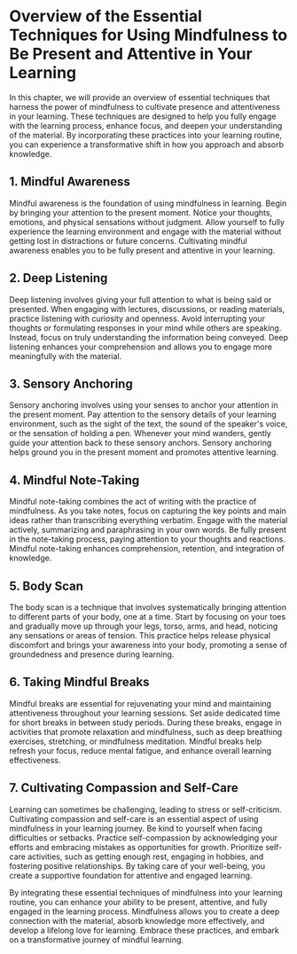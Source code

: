 Overview of the Essential Techniques for Using Mindfulness to Be Present and Attentive in Your Learning
==================================================================================================================

In this chapter, we will provide an overview of essential techniques that harness the power of mindfulness to cultivate presence and attentiveness in your learning. These techniques are designed to help you fully engage with the learning process, enhance focus, and deepen your understanding of the material. By incorporating these practices into your learning routine, you can experience a transformative shift in how you approach and absorb knowledge.

**1. Mindful Awareness**
------------------------

Mindful awareness is the foundation of using mindfulness in learning. Begin by bringing your attention to the present moment. Notice your thoughts, emotions, and physical sensations without judgment. Allow yourself to fully experience the learning environment and engage with the material without getting lost in distractions or future concerns. Cultivating mindful awareness enables you to be fully present and attentive in your learning.

**2. Deep Listening**
---------------------

Deep listening involves giving your full attention to what is being said or presented. When engaging with lectures, discussions, or reading materials, practice listening with curiosity and openness. Avoid interrupting your thoughts or formulating responses in your mind while others are speaking. Instead, focus on truly understanding the information being conveyed. Deep listening enhances your comprehension and allows you to engage more meaningfully with the material.

**3. Sensory Anchoring**
------------------------

Sensory anchoring involves using your senses to anchor your attention in the present moment. Pay attention to the sensory details of your learning environment, such as the sight of the text, the sound of the speaker's voice, or the sensation of holding a pen. Whenever your mind wanders, gently guide your attention back to these sensory anchors. Sensory anchoring helps ground you in the present moment and promotes attentive learning.

**4. Mindful Note-Taking**
--------------------------

Mindful note-taking combines the act of writing with the practice of mindfulness. As you take notes, focus on capturing the key points and main ideas rather than transcribing everything verbatim. Engage with the material actively, summarizing and paraphrasing in your own words. Be fully present in the note-taking process, paying attention to your thoughts and reactions. Mindful note-taking enhances comprehension, retention, and integration of knowledge.

**5. Body Scan**
----------------

The body scan is a technique that involves systematically bringing attention to different parts of your body, one at a time. Start by focusing on your toes and gradually move up through your legs, torso, arms, and head, noticing any sensations or areas of tension. This practice helps release physical discomfort and brings your awareness into your body, promoting a sense of groundedness and presence during learning.

**6. Taking Mindful Breaks**
----------------------------

Mindful breaks are essential for rejuvenating your mind and maintaining attentiveness throughout your learning sessions. Set aside dedicated time for short breaks in between study periods. During these breaks, engage in activities that promote relaxation and mindfulness, such as deep breathing exercises, stretching, or mindfulness meditation. Mindful breaks help refresh your focus, reduce mental fatigue, and enhance overall learning effectiveness.

**7. Cultivating Compassion and Self-Care**
-------------------------------------------

Learning can sometimes be challenging, leading to stress or self-criticism. Cultivating compassion and self-care is an essential aspect of using mindfulness in your learning journey. Be kind to yourself when facing difficulties or setbacks. Practice self-compassion by acknowledging your efforts and embracing mistakes as opportunities for growth. Prioritize self-care activities, such as getting enough rest, engaging in hobbies, and fostering positive relationships. By taking care of your well-being, you create a supportive foundation for attentive and engaged learning.

By integrating these essential techniques of mindfulness into your learning routine, you can enhance your ability to be present, attentive, and fully engaged in the learning process. Mindfulness allows you to create a deep connection with the material, absorb knowledge more effectively, and develop a lifelong love for learning. Embrace these practices, and embark on a transformative journey of mindful learning.
